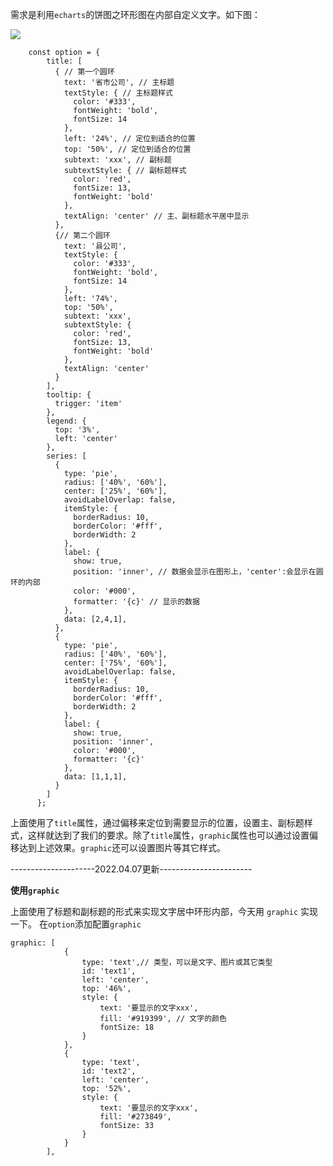 需求是利用`echarts`的饼图之环形图在内部自定义文字。如下图：

![](https://img-blog.csdnimg.cn/20210413224228391.png?x-oss-process=image/watermark,type_ZmFuZ3poZW5naGVpdGk,shadow_10,text_aHR0cHM6Ly9ibG9nLmNzZG4ubmV0L2NoZW5saW04Nw==,size_16,color_FFFFFF,t_70)

```
    const option = {
        title: [
          { // 第一个圆环
            text: '省市公司', // 主标题
            textStyle: { // 主标题样式
              color: '#333',
              fontWeight: 'bold',
              fontSize: 14
            },
            left: '24%', // 定位到适合的位置
            top: '50%', // 定位到适合的位置
            subtext: 'xxx', // 副标题
            subtextStyle: { // 副标题样式
              color: 'red',
              fontSize: 13,
              fontWeight: 'bold'
            },
            textAlign: 'center' // 主、副标题水平居中显示
          },
          {// 第二个圆环
            text: '县公司',
            textStyle: {
              color: '#333',
              fontWeight: 'bold',
              fontSize: 14
            },
            left: '74%',
            top: '50%',
            subtext: 'xxx',
            subtextStyle: {
              color: 'red',
              fontSize: 13,
              fontWeight: 'bold'
            },
            textAlign: 'center'
          }
        ],
        tooltip: {
          trigger: 'item'
        },
        legend: {
          top: '3%',
          left: 'center'
        },
        series: [
          {
            type: 'pie',
            radius: ['40%', '60%'],
            center: ['25%', '60%'],
            avoidLabelOverlap: false,
            itemStyle: {
              borderRadius: 10,
              borderColor: '#fff',
              borderWidth: 2
            },
            label: {
              show: true,
              position: 'inner', // 数据会显示在图形上，'center':会显示在圆环的内部
              color: '#000',
              formatter: '{c}' // 显示的数据
            },
            data: [2,4,1],
          },
          {
            type: 'pie',
            radius: ['40%', '60%'],
            center: ['75%', '60%'],
            avoidLabelOverlap: false,
            itemStyle: {
              borderRadius: 10,
              borderColor: '#fff',
              borderWidth: 2
            },
            label: {
              show: true,
              position: 'inner',
              color: '#000',
              formatter: '{c}'
            },
            data: [1,1,1],
          }
        ]
      };
```

上面使用了`title`属性，通过偏移来定位到需要显示的位置，设置主、副标题样式，这样就达到了我们的要求。除了`title`属性，`graphic`属性也可以通过设置偏移达到上述效果。`graphic`还可以设置图片等其它样式。



---------------------2022.04.07更新-----------------------

**使用`graphic`**

上面使用了标题和副标题的形式来实现文字居中环形内部，今天用 `graphic` 实现一下。
在`option`添加配置`graphic`

```
graphic: [
			{
				type: 'text',// 类型，可以是文字、图片或其它类型
				id: 'text1', 
				left: 'center',
				top: '46%',
				style: {
					text: '要显示的文字xxx',
					fill: '#919399', // 文字的颜色
					fontSize: 18
				}
			},
			{
				type: 'text',
				id: 'text2',
				left: 'center',
				top: '52%',
				style: {
					text: '要显示的文字xxx',
					fill: '#273849',
					fontSize: 33
				}
			}
		],

```

